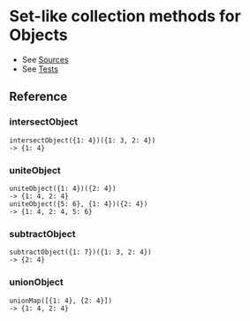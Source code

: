 # Set-like collection methods for Objects

* See [Sources](../src/collections/objects_set_like.ts)
* See [Tests](../test/collections/objects_set_like.spec.ts)

## Reference

### intersectObject

```
intersectObject({1: 4})({1: 3, 2: 4})
-> {1: 4}
```

### uniteObject

```
uniteObject({1: 4})({2: 4})
-> {1: 4, 2: 4}
uniteObject({5: 6}, {1: 4})({2: 4})
-> {1: 4, 2: 4, 5: 6}
```

### subtractObject

```
subtractObject({1: 7})({1: 3, 2: 4})
-> {2: 4}
```

### unionObject

```
unionMap([{1: 4}, {2: 4}])
-> {1: 4, 2: 4}
```